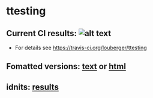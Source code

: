 # ttesting

## Current CI results: ![alt text](https://api.travis-ci.org/louberger/ttesting.svg?branch=master)
* For details see https://travis-ci.org/louberger/ttesting

## Fomatted versions: [text](https://xml2rfc.tools.ietf.org/cgi-bin/xml2rfc.cgi?url=https://raw.githubusercontent.com/louberger/ttesting/master/draft-ietf-manet-dlep-pause-extension.xml) or  [html](https://xml2rfc.tools.ietf.org/cgi-bin/xml2rfc.cgi?url=https://raw.githubusercontent.com/louberger/ttesting/master/draft-ietf-manet-dlep-pause-extension.xml&modeAsFormat=html%2Fascii)

## idnits: [results](https://tools.ietf.org/idnits?url=https://xml2rfc.tools.ietf.org/cgi-bin/xml2rfc.cgi?url=https://raw.githubusercontent.com/louberger/ttesting/master/draft-ietf-manet-dlep-pause-extension.xml&modeAsFormat=html%2Fascii)

